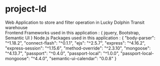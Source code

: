 # project-ld
Web Application to store and filter operation in Lucky Dolphin Transit warehouse <br />
Frontend Frameworks used in this application : { jquery, Bootstrap, Semantic UI }
Node.js Packages used in this application : {
    "body-parser": "^1.18.2",
    "connect-flash": "^0.1.1",
    "ejs": "^2.5.7",
    "express": "^4.16.2",
    "express-session": "^1.15.6",
    "method-override": "^2.3.10",
    "mongoose": "^4.13.7",
    "passport": "^0.4.0",
    "passport-local": "^1.0.0",
    "passport-local-mongoose": "^4.4.0",
    "semantic-ui-calendar": "0.0.8"
  }
  

